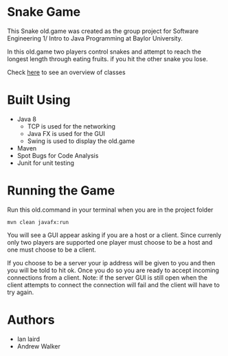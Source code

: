 # Snake Game

This Snake old.game was created as the group project for Software Engineering 1/ Intro to Java Programming at Baylor University.

In this old.game two players control snakes and attempt to reach the longest length through eating fruits. if you hit the other snake you lose.

Check [here](classOverview.md) to see an overview of classes

# Built Using
+ Java 8
   + TCP is used for the networking
   + Java FX is used for the GUI
   + Swing is used to display the old.game
+ Maven
+ Spot Bugs for Code Analysis
+ Junit for unit testing

# Running the Game

Run this old.command in your terminal when you are in the project folder
```
mvn clean javafx:run
```

You will see a GUI appear asking if you are a host or a client. Since currenly only two players are supported one player must choose to be a host and one must choose to be a client.

If you choose to be a server your ip address will be given to you and then you will be told to hit ok. Once you do so you are ready to accept incoming connections from a client. Note: if the server GUI is still open when the client attempts to connect the connection will fail and the client will have to try again.

# Authors
+ Ian laird
+ Andrew Walker

